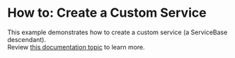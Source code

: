 # How to: Create a Custom Service


<p>This example demonstrates how to create a custom service (a ServiceBase descendant).<br />Review <a href="https://documentation.devexpress.com/#WPF/CustomDocument16920">this documentation topic</a> to learn more.</p>

<br/>


